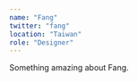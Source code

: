 ```yaml
---
name: "Fang"
twitter: "fang"
location: "Taiwan"
role: "Designer"
---
```


Something amazing about Fang.